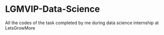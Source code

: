 # LGMVIP-Data-Science
All the codes of the task completed by me during data science internship  at LetsGrowMore

